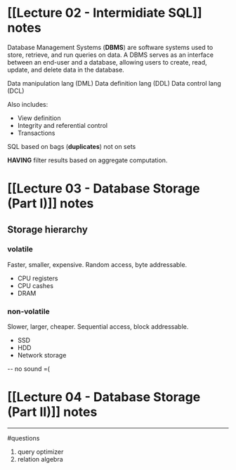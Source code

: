 # [[Lecture 02 - Intermidiate SQL]] notes

Database Management Systems (**DBMS**) are software systems used to store, retrieve, and run queries on data.
A DBMS serves as an interface between an end-user and a database, allowing users to create, read, update, and delete data in the database.

Data manipulation lang (DML)
Data definition lang (DDL)
Data control lang (DCL)

Also includes: 
- View definition
- Integrity and referential control 
- Transactions

SQL based on bags (**duplicates**) not on sets

**HAVING** filter results based on aggregate computation.

# [[Lecture 03 - Database Storage (Part I)]] notes

## Storage hierarchy
### volatile  
Faster, smaller, expensive. Random access, byte addressable.
- CPU registers 
- CPU cashes
- DRAM
### non-volatile
Slower, larger, cheaper. Sequential access, block addressable.
- SSD
- HDD
- Network storage


-- no sound =(

# [[Lecture 04 - Database Storage (Part II)]] notes




------------------------------------
#questions

1. query optimizer
2. relation algebra 


